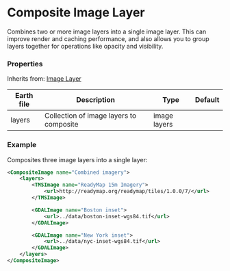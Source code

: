 # Composite Image Layer

Combines two or more image layers into a single image layer. This can improve render and caching performance, and also allows you to group layers together for operations like opacity and visibility.

### Properties

Inherits from: [Image Layer](ImageLayer.md)

| Earth file | Description                             | Type         | Default |
| ---------- | --------------------------------------- | ------------ | ------- |
| layers     | Collection of image layers to composite | image layers |         |

### Example

Composites three image layers into a single layer:

```xml
<CompositeImage name="Combined imagery">
    <layers>
        <TMSImage name="ReadyMap 15m Imagery">
            <url>http://readymap.org/readymap/tiles/1.0.0/7/</url>
        </TMSImage>

        <GDALImage name="Boston inset">
            <url>../data/boston-inset-wgs84.tif</url>
        </GDALImage>	

        <GDALImage name="New York inset">
            <url>../data/nyc-inset-wgs84.tif</url>
        </GDALImage>
    </layers>
</CompositeImage>
```

